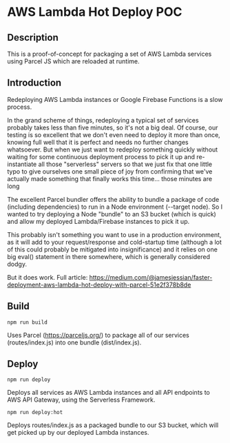 # AWS Lambda Hot Deploy POC

## Description

This is a proof-of-concept for packaging a set of AWS Lambda services using Parcel JS which are reloaded at runtime.

## Introduction

Redeploying AWS Lambda instances or Google Firebase Functions is a slow process.

In the grand scheme of things, redeploying a typical set of services probably takes less than five minutes, so it's not a big deal. Of course, our testing is so excellent that we don't even need to deploy it more than once, knowing full well that it is perfect and needs no further changes whatsoever. But when we just want to redeploy something quickly without waiting for some continuous deployment process to pick it up and re-instantiate all those "serverless" servers so that we just fix that one little typo to give ourselves one small piece of joy from confirming that we've actually made something that finally works this time… those minutes are long

The excellent Parcel bundler offers the ability to bundle a package of code (including dependencies) to run in a Node environment (--target node). So I wanted to try deploying a Node "bundle" to an S3 bucket (which is quick) and allow my deployed Lambda/Firebase instances to pick it up.

This probably isn't something you want to use in a production environment, as it will add to your request/response and cold-startup time (although a lot of this could probably be mitigated into insignificance) and it relies on one big eval() statement in there somewhere, which is generally considered dodgy.

But it does work. Full article: https://medium.com/@jamesjessian/faster-deployment-aws-lambda-hot-deploy-with-parcel-51e2f378b8de

## Build

```
npm run build
```

Uses Parcel (https://parceljs.org/) to package all of our services (routes/index.js) into one bundle (dist/index.js).

## Deploy

```
npm run deploy
```

Deploys all services as AWS Lambda instances and all API endpoints to AWS API Gateway, using the Serverless Framework.

```
npm run deploy:hot
```

Deploys routes/index.js as a packaged bundle to our S3 bucket, which will get picked up by our deployed Lambda instances.
